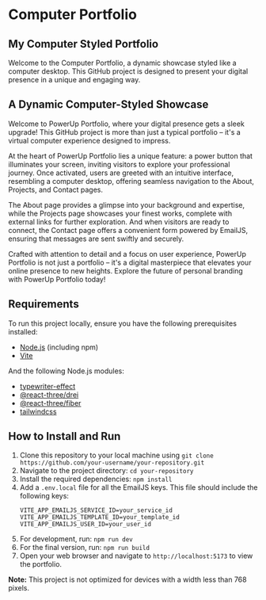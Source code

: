 # Computer Portfolio

## My Computer Styled Portfolio

Welcome to the Computer Portfolio, a dynamic showcase styled like a computer desktop. This GitHub project is designed to present your digital presence in a unique and engaging way.

## A Dynamic Computer-Styled Showcase

Welcome to PowerUp Portfolio, where your digital presence gets a sleek upgrade! This GitHub project is more than just a typical portfolio – it's a virtual computer experience designed to impress.

At the heart of PowerUp Portfolio lies a unique feature: a power button that illuminates your screen, inviting visitors to explore your professional journey. Once activated, users are greeted with an intuitive interface, resembling a computer desktop, offering seamless navigation to the About, Projects, and Contact pages.

The About page provides a glimpse into your background and expertise, while the Projects page showcases your finest works, complete with external links for further exploration. And when visitors are ready to connect, the Contact page offers a convenient form powered by EmailJS, ensuring that messages are sent swiftly and securely.

Crafted with attention to detail and a focus on user experience, PowerUp Portfolio is not just a portfolio – it's a digital masterpiece that elevates your online presence to new heights. Explore the future of personal branding with PowerUp Portfolio today!

## Requirements

To run this project locally, ensure you have the following prerequisites installed:

- [Node.js](https://nodejs.org/) (including npm)
- [Vite](https://vitejs.dev/)

And the following Node.js modules:

- [typewriter-effect](https://www.npmjs.com/package/typewriter-effect)
- [@react-three/drei](https://www.npmjs.com/package/@react-three/drei)
- [@react-three/fiber](https://www.npmjs.com/package/@react-three/fiber)
- [tailwindcss](https://www.npmjs.com/package/tailwindcss)

## How to Install and Run

1. Clone this repository to your local machine using `git clone https://github.com/your-username/your-repository.git`
2. Navigate to the project directory: `cd your-repository`
3. Install the required dependencies: `npm install`
4. Add a `.env.local` file for all the EmailJS keys. This file should include the following keys:
   ```env
   VITE_APP_EMAILJS_SERVICE_ID=your_service_id
   VITE_APP_EMAILJS_TEMPLATE_ID=your_template_id
   VITE_APP_EMAILJS_USER_ID=your_user_id
   ```
5. For development, run: `npm run dev`
6. For the final version, run: `npm run build`
7. Open your web browser and navigate to `http://localhost:5173` to view the portfolio.

**Note:** This project is not optimized for devices with a width less than 768 pixels.
